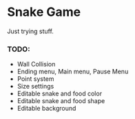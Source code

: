 # Snake Game

Just trying stuff.

### TODO:

* Wall Collision
* Ending menu, Main menu, Pause Menu
* Point system
* Size settings 
* Editable snake and food color
* Editable snake and food shape 
* Editable background
